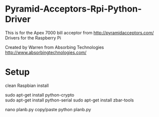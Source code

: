 Pyramid-Acceptors-Rpi-Python-Driver
===================================

This is for the Apex 7000 bill acceptor from http://pyramidacceptors.com/ Drivers for the Raspberry Pi

Created by 
Warren from Absorbing Technologies http://www.absorbingtechnologies.com/


Setup
===================

clean Raspbian install

sudo apt-get install python-crypto</br>
sudo apt-get install python-serial
sudo apt-get install zbar-tools


nano planb.py
copy/paste
python planb.py


